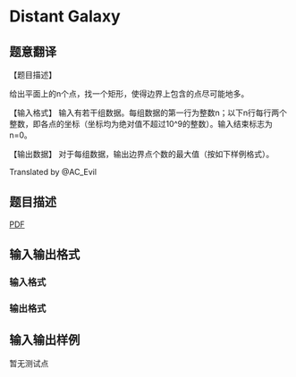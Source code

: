 # Distant Galaxy

## 题意翻译

【题目描述】

给出平面上的n个点，找一个矩形，使得边界上包含的点尽可能地多。

【输入格式】 输入有若干组数据。每组数据的第一行为整数n；以下n行每行两个整数，即各点的坐标（坐标均为绝对值不超过10^9的整数）。输入结束标志为n=0。

【输出数据】 对于每组数据，输出边界点个数的最大值（按如下样例格式）。

Translated by @AC_Evil 

## 题目描述

[problemUrl]: https://uva.onlinejudge.org/index.php?option=com_onlinejudge&Itemid=8&category=446&page=show_problem&problem=4128

[PDF](https://uva.onlinejudge.org/external/13/p1382.pdf)

## 输入输出格式

### 输入格式

### 输出格式

## 输入输出样例

暂无测试点

